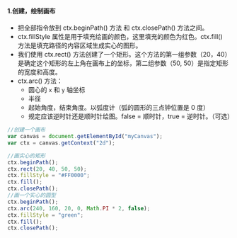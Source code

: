 #### 1.创建，绘制画布
+ 把全部指令放到 ctx.beginPath() 方法 和 ctx.closePath() 方法之间。
+ ctx.fillStyle 属性是用于填充绘画的颜色，这里填充的颜色为红色。ctx.fill() 方法是填充路径的内容区域生成实心的图形。
+ 我们使用 ctx.rect() 方法创建了一个矩形。这个方法的第一组参数（20，40）是确定这个矩形的左上角在画布上的坐标，第二组参数（50, 50）是指定矩形的宽度和高度。
+ ctx.arc() 方法：
	-  圆心的 `x` 和 `y` 轴坐标
	- 半径
	- 起始角度，结束角度。以弧度计（弧的圆形的三点钟位置是 0 度）
	-  规定应该逆时针还是顺时针绘图。false = 顺时针，true = 逆时针。（可选）
```js
//创建一个画布
var canvas = document.getElementById("myCanvas");
var ctx = canvas.getContext("2d");

//画实心的矩形
ctx.beginPath();
ctx.rect(20, 40, 50, 50);
ctx.fillStyle = "#FF0000";
ctx.fill();
ctx.closePath();
//画一个实心的圆型
ctx.beginPath();
ctx.arc(240, 160, 20, 0, Math.PI * 2, false);
ctx.fillStyle = "green";
ctx.fill();
ctx.closePath();

```